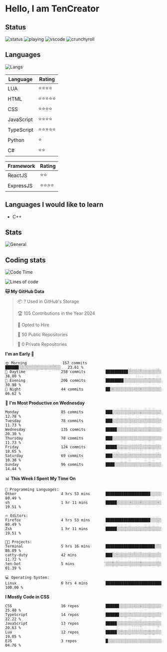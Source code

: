 # Hello, I am TenCreator

## Status
![status](https://api.statusbadges.me/badge/status/518334475038359555?simple=true&style=for-the-badge)
![playing](https://api.statusbadges.me/badge/playing/518334475038359555?style=for-the-badge)
![vscode](https://api.statusbadges.me/badge/vscode/518334475038359555?style=for-the-badge)
![crunchyroll](https://api.statusbadges.me/badge/crunchyroll/518334475038359555?style=for-the-badge)

## Languages
![Langs](https://github-readme-stats.vercel.app/api/top-langs/?username=tencreator&layout=compact&theme=radical)


|Language|Rating|
|--------|------|
|LUA|⭐️⭐️⭐️⭐️|
|HTML|⭐️⭐️⭐️⭐️⭐️|
|CSS|⭐️⭐️⭐️⭐️|
|JavaScript|⭐️⭐️⭐️⭐️|
|TypeScript|⭐️⭐️⭐️⭐️⭐️|
|Python|⭐️|
|C#|⭐️⭐️ |

|Framework|Rating|
|--------|------|
|ReactJS|⭐️⭐️|
|ExpressJS|⭐️⭐️⭐️⭐️|

## Languages I would like to learn
- C++

## Stats
![General](https://github-readme-stats.vercel.app/api?username=tencreator&show_icons=true&theme=radical)

## Coding stats
<!--START_SECTION:waka-->
![Code Time](http://img.shields.io/badge/Code%20Time-174%20hrs%2025%20mins-blue)

![Lines of code](https://img.shields.io/badge/From%20Hello%20World%20I%27ve%20Written-1.3%20million%20lines%20of%20code-blue)

**🐱 My GitHub Data** 

> 📦 ? Used in GitHub's Storage 
 > 
> 🏆 105 Contributions in the Year 2024
 > 
> 💼 Opted to Hire
 > 
> 📜 50 Public Repositories 
 > 
> 🔑 0 Private Repositories 
 > 
**I'm an Early 🐤** 

```text
🌞 Morning                157 commits         ██████░░░░░░░░░░░░░░░░░░░   23.61 % 
🌆 Daytime                258 commits         ██████████░░░░░░░░░░░░░░░   38.80 % 
🌃 Evening                206 commits         ████████░░░░░░░░░░░░░░░░░   30.98 % 
🌙 Night                  44 commits          ██░░░░░░░░░░░░░░░░░░░░░░░   06.62 % 
```
📅 **I'm Most Productive on Wednesday** 

```text
Monday                   85 commits          ███░░░░░░░░░░░░░░░░░░░░░░   12.78 % 
Tuesday                  78 commits          ███░░░░░░░░░░░░░░░░░░░░░░   11.73 % 
Wednesday                135 commits         █████░░░░░░░░░░░░░░░░░░░░   20.30 % 
Thursday                 78 commits          ███░░░░░░░░░░░░░░░░░░░░░░   11.73 % 
Friday                   124 commits         █████░░░░░░░░░░░░░░░░░░░░   18.65 % 
Saturday                 69 commits          ███░░░░░░░░░░░░░░░░░░░░░░   10.38 % 
Sunday                   96 commits          ████░░░░░░░░░░░░░░░░░░░░░   14.44 % 
```


📊 **This Week I Spent My Time On** 

```text
💬 Programming Languages: 
Other                    4 hrs 53 mins       ████████████████████░░░░░   80.49 % 
sh                       1 hr 11 mins        █████░░░░░░░░░░░░░░░░░░░░   19.51 % 

🔥 Editors: 
Firefox                  4 hrs 53 mins       ████████████████████░░░░░   80.49 % 
Zsh                      1 hr 11 mins        █████░░░░░░░░░░░░░░░░░░░░   19.51 % 

🐱‍💻 Projects: 
Terminal                 5 hrs 16 mins       ██████████████████████░░░   86.89 % 
catty-duty               42 mins             ███░░░░░░░░░░░░░░░░░░░░░░   11.72 % 
ten-bot                  5 mins              ░░░░░░░░░░░░░░░░░░░░░░░░░   01.39 % 

💻 Operating System: 
Linux                    6 hrs 4 mins        █████████████████████████   100.00 % 
```

**I Mostly Code in CSS** 

```text
CSS                      16 repos            ██████░░░░░░░░░░░░░░░░░░░   25.40 % 
TypeScript               14 repos            ██████░░░░░░░░░░░░░░░░░░░   22.22 % 
JavaScript               13 repos            █████░░░░░░░░░░░░░░░░░░░░   20.63 % 
Lua                      12 repos            █████░░░░░░░░░░░░░░░░░░░░   19.05 % 
EJS                      3 repos             █░░░░░░░░░░░░░░░░░░░░░░░░   04.76 % 
```




<!--END_SECTION:waka-->
